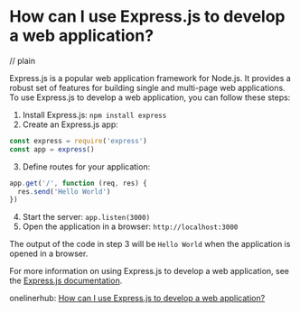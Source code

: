 # How can I use Express.js to develop a web application?
// plain

Express.js is a popular web application framework for Node.js. It provides a robust set of features for building single and multi-page web applications. To use Express.js to develop a web application, you can follow these steps:

1. Install Express.js: `npm install express`
2. Create an Express.js app:

```javascript
const express = require('express')
const app = express()
```

3. Define routes for your application:

```javascript
app.get('/', function (req, res) {
  res.send('Hello World')
})
```

4. Start the server: `app.listen(3000)`
5. Open the application in a browser: `http://localhost:3000`

The output of the code in step 3 will be `Hello World` when the application is opened in a browser.

For more information on using Express.js to develop a web application, see the [Express.js documentation](https://expressjs.com/en/guide/routing.html).

onelinerhub: [How can I use Express.js to develop a web application?](https://onelinerhub.com/expressjs/how-can-i-use-express-js-to-develop-a-web-application)